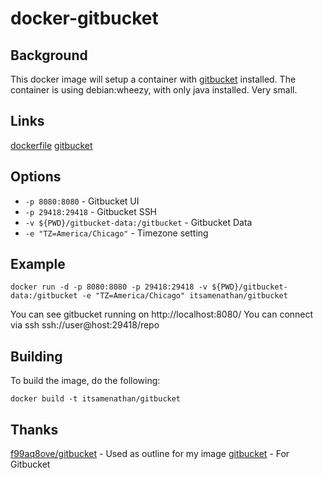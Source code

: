 # docker-gitbucket

## Background
This docker image will setup a container with [gitbucket](https://github.com/takezoe/gitbucket) installed.  The container is using debian:wheezy, with only java installed.  Very small.

## Links
[dockerfile](https://github.com/itsamenathan/docker-gitbucket)
[gitbucket](https://github.com/takezoe/gitbucket)

## Options
* ```-p 8080:8080``` - Gitbucket UI
* ```-p 29418:29418``` - Gitbucket SSH
* ```-v ${PWD}/gitbucket-data:/gitbucket``` - Gitbucket Data
* ```-e "TZ=America/Chicago"``` - Timezone setting

## Example
```
docker run -d -p 8080:8080 -p 29418:29418 -v ${PWD}/gitbucket-data:/gitbucket -e "TZ=America/Chicago" itsamenathan/gitbucket
```

You can see gitbucket running on http://localhost:8080/
You can connect via ssh ssh://user@host:29418/repo

## Building

To build the image, do the following:

```
docker build -t itsamenathan/gitbucket
```

## Thanks
[f99aq8ove/gitbucket](https://registry.hub.docker.com/u/f99aq8ove/gitbucket/) - Used as outline for my image
[gitbucket](https://github.com/takezoe/gitbucket) - For Gitbucket
